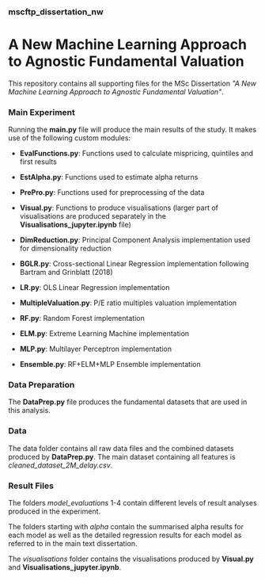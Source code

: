 ### mscftp_dissertation_nw


# A New Machine Learning Approach to Agnostic Fundamental Valuation


This repository contains all supporting files for the MSc Dissertation *"A New Machine Learning Approach to Agnostic Fundamental Valuation"*.

### Main Experiment

Running the **main.py** file will produce the main results of the study. It makes use of the following custom modules:

- **EvalFunctions.py**: Functions used to calculate mispricing, quintiles and first results
- **EstAlpha.py**: Functions used to estimate alpha returns
- **PrePro.py**: Functions used for preprocessing of the data
- **Visual.py**: Functions to produce visualisations (larger part of visualisations are produced separately in the **Visualisations_jupyter.ipynb** file)
- **DimReduction.py**: Principal Component Analysis implementation used for dimensionality reduction

- **BGLR.py**: Cross-sectional Linear Regression implementation following Bartram and Grinblatt (2018)
- **LR.py**: OLS Linear Regression implementation
- **MultipleValuation.py**: P/E ratio multiples valuation implementation

- **RF.py**: Random Forest implementation
- **ELM.py**: Extreme Learning Machine implementation
- **MLP.py**: Multilayer Perceptron implementation
- **Ensemble.py**: RF+ELM+MLP Ensemble implementation 




### Data Preparation

The **DataPrep.py** file produces the fundamental datasets that are used in this analysis.


### Data

The data folder contains all raw data files and the combined datasets produced by **DataPrep.py**. The main dataset containing all features is *cleaned_dataset_2M_delay.csv*.


### Result Files

The folders *model_evaluations* 1-4 contain different levels of result analyses produced in the experiment.

The folders starting with *alpha* contain the summarised alpha results for each model as well as the detailed regression results for each model as referred to in the main text dissertation. 

The *visualisations* folder contains the visualisations produced by **Visual.py** and **Visualisations_jupyter.ipynb**.










